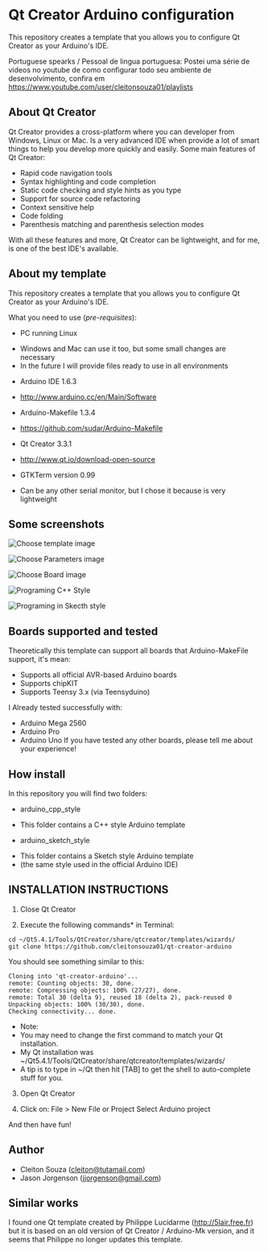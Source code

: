 # Qt Creator Arduino configuration

This repository creates a template that you allows you to configure Qt Creator as your Arduino's IDE.

Portuguese spearks / Pessoal de lingua portuguesa: Postei uma série de videos no youtube de como configurar todo seu ambiente de desenvolvimento, confira em https://www.youtube.com/user/cleitonsouza01/playlists


## About Qt Creator
Qt Creator provides a cross-platform where you can developer from Windows, Linux or Mac. Is a very advanced IDE when provide a lot of smart things to help you develop more quickly and easily. Some main features of Qt Creator:
- Rapid code navigation tools
- Syntax highlighting and code completion
- Static code checking and style hints as you type
- Support for source code refactoring
- Context sensitive help
- Code folding
- Parenthesis matching and parenthesis selection modes

With all these features and more, Qt Creator can be lightweight, and for me, is one of the best IDE's available.


## About my template
This repository creates a template that you allows you to configure Qt Creator as your Arduino's IDE.

What you need to use (*pre-requisites*):
* PC running Linux
- Windows and Mac can use it too, but some small changes are necessary
- In the future I will provide files ready to use in all environments
* Arduino IDE 1.6.3
- http://www.arduino.cc/en/Main/Software
* Arduino-Makefile 1.3.4
- https://github.com/sudar/Arduino-Makefile
* Qt Creator 3.3.1
- http://www.qt.io/download-open-source
* GTKTerm version 0.99
- Can be any other serial monitor, but I chose it because is very lightweight

## Some screenshots
![Choose template image](https://github.com/cleitonsouza01/qt-creator-arduino/blob/master/screenshot/img_choose_temp.png?raw=false "Screen where you can choose template")

![Choose Parameters image](https://github.com/cleitonsouza01/qt-creator-arduino/blob/master/screenshot/img_choose_param.png?raw=false "Screen where you can choose Parameters")

![Choose Board image](https://github.com/cleitonsouza01/qt-creator-arduino/blob/master/screenshot/img_choose_board.png?raw=false "Screen where you can choose Board")

![Programing C++ Style](https://github.com/cleitonsouza01/qt-creator-arduino/blob/master/screenshot/img_example_cpp_style.png?raw=false "Programing C++ Style")

![Programing in Skecth style](https://github.com/cleitonsouza01/qt-creator-arduino/blob/master/screenshot/img_example_sketch_style.png?raw=false "Programing in Skecth style")


## Boards supported and tested
Theoretically this template can support all boards that Arduino-MakeFile support, it's mean:
* Supports all official AVR-based Arduino boards
* Supports chipKIT
* Supports Teensy 3.x (via Teensyduino)

I Already tested successfully with:
- Arduino Mega 2560
- Arduino Pro
- Arduino Uno
If you have tested any other boards, please tell me about your experience!


## How install
In this repository you will find two folders:
* arduino_cpp_style
- This folder contains a C++ style Arduino template
* arduino_sketch_style
- This folder contains a Sketch style Arduino template
- (the same style used in the official Arduino IDE)


INSTALLATION INSTRUCTIONS
-------------------------

1) Close Qt Creator

2) Execute the following commands* in Terminal:

```
cd ~/Qt5.4.1/Tools/QtCreator/share/qtcreator/templates/wizards/
git clone https://github.com/cleitonsouza01/qt-creator-arduino
```
You should see something similar to this:

```
Cloning into 'qt-creator-arduino'...
remote: Counting objects: 30, done.
remote: Compressing objects: 100% (27/27), done.
remote: Total 30 (delta 9), reused 18 (delta 2), pack-reused 0
Unpacking objects: 100% (30/30), done.
Checking connectivity... done.
```
* Note:
* You may need to change the first command to match your Qt installation.
* My Qt installation was ~/Qt5.4.1/Tools/QtCreator/share/qtcreator/templates/wizards/
* A tip is to type in ~/Qt then hit [TAB] to get the shell to auto-complete stuff for you.

3) Open Qt Creator

4) Click on:
File > New File or Project
Select Arduino project

And then have fun!


## Author
* Cleiton Souza (cleiton@tutamail.com)
* Jason Jorgenson (jjorgenson@gmail.com)

## Similar works
I found one Qt template created by Philippe Lucidarme (http://5lair.free.fr) but it is based on an old version of Qt Creator / Arduino-Mk version, and it seems that Philippe no longer updates this template.
